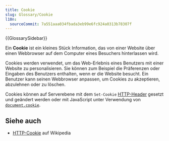 ```yaml
---
title: Cookie
slug: Glossary/Cookie
l10n:
  sourceCommit: 7a551aaa034fbada3eb99e6fc924a0313b78307f
---
```


{{GlossarySidebar}}

Ein **Cookie** ist ein kleines Stück Information, das von einer Website über einen Webbrowser auf dem Computer eines Besuchers hinterlassen wird.

Cookies werden verwendet, um das Web-Erlebnis eines Benutzers mit einer Website zu personalisieren. Sie können zum Beispiel die Präferenzen oder Eingaben des Benutzers enthalten, wenn er die Website besucht. Ein Benutzer kann seinen Webbrowser anpassen, um Cookies zu akzeptieren, abzulehnen oder zu löschen.

Cookies können auf Serverebene mit dem `Set-Cookie` [HTTP-Header](/de/docs/Web/HTTP/Cookies) gesetzt und geändert werden oder mit JavaScript unter Verwendung von [`document.cookie`](/de/docs/Web/API/Document/cookie).

## Siehe auch

- [HTTP-Cookie](https://en.wikipedia.org/wiki/HTTP_cookie) auf Wikipedia

